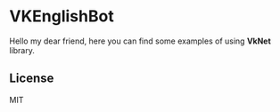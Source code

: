 # VKEnglishBot
Hello my dear friend,
here you can find some examples of using **VkNet** library.


License
---------------------------------------
MIT
